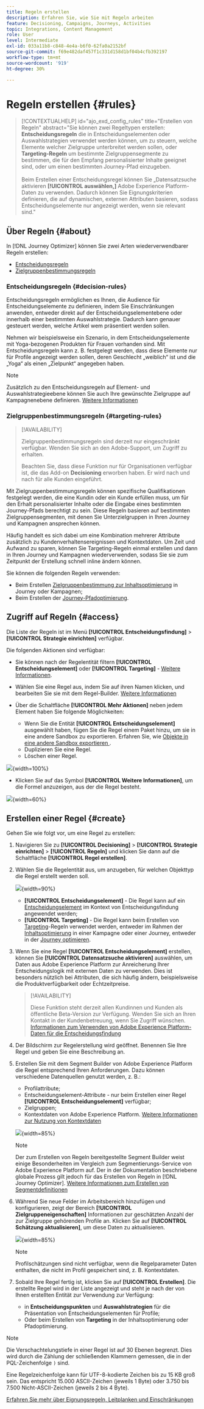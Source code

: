 ```yaml
---
title: Regeln erstellen
description: Erfahren Sie, wie Sie mit Regeln arbeiten
feature: Decisioning, Campaigns, Journeys, Activities
topic: Integrations, Content Management
role: User
level: Intermediate
exl-id: 033a11b8-c848-4e4a-b6f0-62fa0a2152bf
source-git-commit: f69e482daf457f1c331d158d1bf04b4cfb392197
workflow-type: tm+mt
source-wordcount: '919'
ht-degree: 30%

---
```


# Regeln erstellen {#rules}

>[!CONTEXTUALHELP]
>id="ajo_exd_config_rules"
>title="Erstellen von Regeln"
>abstract="Sie können zwei Regeltypen erstellen: **Entscheidungsregeln** die in Entscheidungselementen oder Auswahlstrategien verwendet werden können, um zu steuern, welche Elemente welcher Zielgruppe unterbreitet werden sollen, oder **Targeting-Regeln** um bestimmte Zielgruppensegmente zu bestimmen, die für den Empfang personalisierter Inhalte geeignet sind, oder um einen bestimmten Journey-Pfad einzugeben.<br/><br/>Beim Erstellen einer Entscheidungsregel können Sie „Datensatzsuche aktivieren **[!UICONTROL auswählen,]** Adobe Experience Platform-Daten zu verwenden. Dadurch können Sie Eignungskriterien definieren, die auf dynamischen, externen Attributen basieren, sodass Entscheidungselemente nur angezeigt werden, wenn sie relevant sind."

## Über Regeln {#about}

In [!DNL Journey Optimizer] können Sie zwei Arten wiederverwendbarer Regeln erstellen:

* [Entscheidungsregeln](#decision-rules)
* [Zielgruppenbestimmungsregeln](#targeting-rules)

### Entscheidungsregeln {#decision-rules}

Entscheidungsregeln ermöglichen es Ihnen, die Audience für Entscheidungselemente zu definieren, indem Sie Einschränkungen anwenden, entweder direkt auf der Entscheidungselementebene oder innerhalb einer bestimmten Auswahlstrategie. Dadurch kann genauer gesteuert werden, welche Artikel wem präsentiert werden sollen.

Nehmen wir beispielsweise ein Szenario, in dem Entscheidungselemente mit Yoga-bezogenen Produkten für Frauen vorhanden sind. Mit Entscheidungsregeln kann z. B. festgelegt werden, dass diese Elemente nur für Profile angezeigt werden sollen, deren Geschlecht „weiblich“ ist und die „Yoga“ als einen „Zielpunkt“ angegeben haben.

>[!NOTE]
>
>Zusätzlich zu den Entscheidungsregeln auf Element- und Auswahlstrategieebene können Sie auch Ihre gewünschte Zielgruppe auf Kampagnenebene definieren. [Weitere Informationen](../campaigns/create-campaign.md#audience)

### Zielgruppenbestimmungsregeln {#targeting-rules}

>[!AVAILABILITY]
>
>Zielgruppenbestimmungsregeln sind derzeit nur eingeschränkt verfügbar. Wenden Sie sich an den Adobe-Support, um Zugriff zu erhalten.
>
>Beachten Sie, dass diese Funktion nur für Organisationen verfügbar ist, die das Add-on **Decisioning** erworben haben. Er wird nach und nach für alle Kunden eingeführt.

Mit Zielgruppenbestimmungsregeln können spezifische Qualifikationen festgelegt werden, die eine Kundin oder ein Kunde erfüllen muss, um für den Erhalt personalisierter Inhalte oder die Eingabe eines bestimmten Journey-Pfads berechtigt zu sein. Diese Regeln basieren auf bestimmten Zielgruppensegmenten, mit denen Sie Unterzielgruppen in Ihren Journey und Kampagnen ansprechen können.

Häufig handelt es sich dabei um eine Kombination mehrerer Attribute zusätzlich zu Kundenverhaltensereignissen und Kontextdaten. Um Zeit und Aufwand zu sparen, können Sie Targeting-Regeln einmal erstellen und dann in Ihren Journey und Kampagnen wiederverwenden, sodass Sie sie zum Zeitpunkt der Erstellung schnell inline ändern können.

Sie können die folgenden Regeln verwenden:

* Beim Erstellen [Zielgruppenbestimmung zur Inhaltsoptimierung](../campaigns/campaigns-message-optimization.md#targeting) in Journey oder Kampagnen;
* Beim Erstellen der [Journey-Pfadoptimierung](../building-journeys/optimize.md#targeting).

## Zugriff auf Regeln {#access}

Die Liste der Regeln ist im Menü **[!UICONTROL Entscheidungsfindung]** > **[!UICONTROL Strategie einrichten]** verfügbar.

Die folgenden Aktionen sind verfügbar:

* Sie können nach der Regelentität filtern **[!UICONTROL Entscheidungselement]** oder **[!UICONTROL Targeting]** - [Weitere Informationen](#about).

* Wählen Sie eine Regel aus, indem Sie auf ihren Namen klicken, und bearbeiten Sie sie mit dem Regel-Builder. [Weitere Informationen](#create)

* Über die Schaltfläche **[!UICONTROL Mehr Aktionen]** neben jedem Element haben Sie folgende Möglichkeiten:

   * Wenn Sie die Entität **[!UICONTROL Entscheidungselement]** ausgewählt haben, fügen Sie die Regel einem Paket hinzu, um sie in eine andere Sandbox zu exportieren. Erfahren Sie, wie [ Objekte in eine andere Sandbox exportieren ](../configuration/copy-objects-to-sandbox.md).
   * Duplizieren Sie eine Regel.
   * Löschen einer Regel.

![](assets/rules-list.png){width=100%}

* Klicken Sie auf das Symbol **[!UICONTROL Weitere Informationen]**, um die Formel anzuzeigen, aus der die Regel besteht.

![](assets/rule-formula.png){width=60%}

## Erstellen einer Regel {#create}

Gehen Sie wie folgt vor, um eine Regel zu erstellen:

1. Navigieren Sie zu **[!UICONTROL Decisioning]** > **[!UICONTROL Strategie einrichten]** > **[!UICONTROL Regeln]** und klicken Sie dann auf die Schaltfläche **[!UICONTROL Regel erstellen]**.

1. Wählen Sie die Regelentität aus, um anzugeben, für welchen Objekttyp die Regel erstellt werden soll.

   ![](assets/rules-select-entity.png){width=90%}

   * **[!UICONTROL Entscheidungselement]** - Die Regel kann auf ein [Entscheidungselement](#decision-rules) im Kontext von Entscheidungsfindung angewendet werden;
   * **[!UICONTROL Targeting]** - Die Regel kann beim Erstellen von [Targeting](#targeting-rules)-Regeln verwendet werden, entweder im Rahmen der [Inhaltsoptimierung](../campaigns/campaigns-message-optimization.md#targeting) in einer Kampagne oder einer Journey, entweder in der [Journey optimieren](../building-journeys/optimize.md#targeting).

1. Wenn Sie eine Regel **[!UICONTROL Entscheidungselement]** erstellen, können Sie **[!UICONTROL Datensatzsuche aktivieren]** auswählen, um Daten aus Adobe Experience Platform zur Anreicherung Ihrer Entscheidungslogik mit externen Daten zu verwenden. Dies ist besonders nützlich bei Attributen, die sich häufig ändern, beispielsweise die Produktverfügbarkeit oder Echtzeitpreise.

   >[!AVAILABILITY]
   >
   >Diese Funktion steht derzeit allen Kundinnen und Kunden als öffentliche Beta-Version zur Verfügung. Wenden Sie sich an Ihren Kontakt in der Kundenbetreuung, wenn Sie Zugriff wünschen. [Informationen zum Verwenden von Adobe Experience Platform-Daten für die Entscheidungsfindung](../experience-decisioning/aep-data-exd.md)

1. Der Bildschirm zur Regelerstellung wird geöffnet. Benennen Sie Ihre Regel und geben Sie eine Beschreibung an.

1. Erstellen Sie mit dem Segment Builder von Adobe Experience Platform die Regel entsprechend Ihren Anforderungen. Dazu können verschiedene Datenquellen genutzt werden, z. B.:
   * Profilattribute;
   * Entscheidungselement-Attribute - nur beim Erstellen einer Regel **[!UICONTROL Entscheidungselement]** verfügbar;
   * Zielgruppen;
   * Kontextdaten von Adobe Experience Platform. [Weitere Informationen zur Nutzung von Kontextdaten](context-data.md)

   ![](assets/decision-rules-build.png){width=85%}

   >[!NOTE]
   >
   >Der zum Erstellen von Regeln bereitgestellte Segment Builder weist einige Besonderheiten im Vergleich zum Segmentierungs-Service von Adobe Experience Platform auf. Der in der Dokumentation beschriebene globale Prozess gilt jedoch für das Erstellen von Regeln in [!DNL Journey Optimizer]. [Weitere Informationen zum Erstellen von Segmentdefinitionen](../audience/creating-a-segment-definition.md)

1. Während Sie neue Felder im Arbeitsbereich hinzufügen und konfigurieren, zeigt der Bereich **[!UICONTROL Zielgruppeneigenschaften]** Informationen zur geschätzten Anzahl der zur Zielgruppe gehörenden Profile an. Klicken Sie auf **[!UICONTROL Schätzung aktualisieren]**, um diese Daten zu aktualisieren.

   ![](assets/decision-rule-audience-properties.png){width=85%}

   >[!NOTE]
   >
   >Profilschätzungen sind nicht verfügbar, wenn die Regelparameter Daten enthalten, die nicht im Profil gespeichert sind, z. B. Kontextdaten.

1. Sobald Ihre Regel fertig ist, klicken Sie auf **[!UICONTROL Erstellen]**. Die erstellte Regel wird in der Liste angezeigt und steht je nach der von Ihnen erstellten Entität zur Verwendung zur Verfügung:

   * in **Entscheidungspunkten** und **Auswahlstrategien** für die Präsentation von Entscheidungselementen für Profile;
   * Oder beim Erstellen von **Targeting** in der Inhaltsoptimierung oder Pfadoptimierung.

>[!NOTE]
>
>Die Verschachtelungstiefe in einer Regel ist auf 30 Ebenen begrenzt. Dies wird durch die Zählung der schließenden Klammern gemessen, die in der PQL-Zeichenfolge `)` sind.
>
>Eine Regelzeichenfolge kann für UTF-8-kodierte Zeichen bis zu 15 KB groß sein. Das entspricht 15.000 ASCII-Zeichen (jeweils 1 Byte) oder 3.750 bis 7.500 Nicht-ASCII-Zeichen (jeweils 2 bis 4 Byte).
>
>[Erfahren Sie mehr über Eignungsregeln, Leitplanken und Einschränkungen](decisioning-guardrails.md#eligibility-rules)
